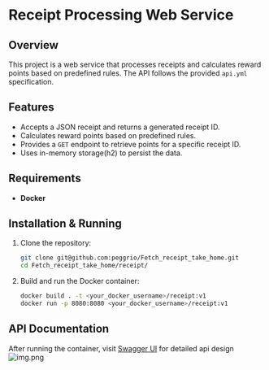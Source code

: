 # Receipt Processing Web Service

## Overview

This project is a web service that processes receipts and calculates reward points based on predefined rules. The API follows the provided `api.yml` specification.

## Features

- Accepts a JSON receipt and returns a generated receipt ID.
- Calculates reward points based on predefined rules.
- Provides a `GET` endpoint to retrieve points for a specific receipt ID.
- Uses in-memory storage(h2) to persist the data.

## Requirements

- **Docker** 

## Installation & Running

1. Clone the repository:

   ```sh
   git clone git@github.com:peggrio/Fetch_receipt_take_home.git
   cd Fetch_receipt_take_home/receipt/

2. Build and run the Docker container:

   ```sh
   docker build . -t <your_docker_username>/receipt:v1
   docker run -p 8080:8080 <your_docker_username>/receipt:v1

## API Documentation

After running the container, visit [Swagger UI](`http://localhost:8080/swagger-ui/index.html`)
for detailed api design
![img.png](doc_sample.png)


